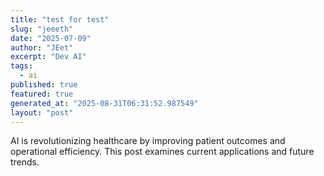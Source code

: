 ```yaml
---
title: "test for test"
slug: "jeeeth"
date: "2025-07-09"
author: "JEet"
excerpt: "Dev AI"
tags:
  - ai
published: true
featured: true
generated_at: "2025-08-31T06:31:52.987549"
layout: "post"
---
```


AI is revolutionizing healthcare by improving patient outcomes and operational efficiency. This post examines current applications and future trends.